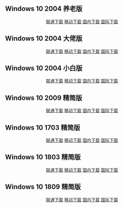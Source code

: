 ## Windows 10 2004 养老版

<p align="center">
    <a class="btn" href="https://download.fuibafuyu.cn/d/123/System/Windows/Lite/Win10-2004-YangLao-210919.iso" title="nya~">联通下载</a>
    <a class="btn" href="https://download.fuibafuyu.cn/d/139/System/Windows/Lite/Win10-2004-YangLao-210919.iso" title="nya~">移动下载</a>
    <a class="btn" href="https://download.fuibafuyu.top/Ali/System/Windows/Lite/Win10-2004-YangLao-210919.iso" title="nya~">国内下载</a>
    <a class="btn" href="https://download.fuibafuyu.top/OD/System/Windows/Lite/Win10-2004-YangLao-210919.iso" title="nya~">国际下载</a>
</p>

## Windows 10 2004 大佬版

<p align="center">
    <a class="btn" href="https://download.fuibafuyu.cn/d/123/System/Windows/Lite/Win10-2004-LAO-ALPHA210120.iso" title="nya~">联通下载</a>
    <a class="btn" href="https://download.fuibafuyu.cn/d/139/System/Windows/Lite/Win10-2004-LAO-ALPHA210120.iso" title="nya~">移动下载</a>
    <a class="btn" href="https://download.fuibafuyu.top/Ali/System/Windows/Lite/Win10-2004-LAO-ALPHA210120.iso" title="nya~">国内下载</a>
    <a class="btn" href="https://download.fuibafuyu.top/OD/System/Windows/Lite/Win10-2004-LAO-ALPHA210120.iso" title="nya~">国际下载</a>
</p>

## Windows 10 2004 小白版

<p align="center">
    <a class="btn" href="https://download.fuibafuyu.cn/d/123/System/Windows/Lite/Win10-2004-BAI-ALPHA210120.iso" title="nya~">联通下载</a>
    <a class="btn" href="https://download.fuibafuyu.cn/d/139/System/Windows/Lite/Win10-2004-BAI-ALPHA210120.iso" title="nya~">移动下载</a>
    <a class="btn" href="https://download.fuibafuyu.top/Ali/System/Windows/Lite/Win10-2004-BAI-ALPHA210120.iso" title="nya~">国内下载</a>
    <a class="btn" href="https://download.fuibafuyu.top/OD/System/Windows/Lite/Win10-2004-BAI-ALPHA210120.iso" title="nya~">国际下载</a>
</p>

## Windows 10 2009 精简版

<p align="center">
    <a class="btn" href="https://download.fuibafuyu.cn/d/123/System/Windows/Lite/Win10-2009-Lite-ALPHA210320.iso" title="nya~">联通下载</a>
    <a class="btn" href="https://download.fuibafuyu.cn/d/139/System/Windows/Lite/Win10-2009-Lite-ALPHA210320.iso" title="nya~">移动下载</a>
    <a class="btn" href="https://download.fuibafuyu.top/Ali/System/Windows/Lite/Win10-2009-Lite-ALPHA210320.iso" title="nya~">国内下载</a>
    <a class="btn" href="https://download.fuibafuyu.top/OD/System/Windows/Lite/Win10-2009-Lite-ALPHA210320.iso" title="nya~">国际下载</a>
</p>

## Windows 10 1703 精简版

<p align="center">
    <a class="btn" href="https://download.fuibafuyu.cn/d/123/System/Windows/Lite/Win10-1703-Lite-ALPHA210206.iso" title="nya~">联通下载</a>
    <a class="btn" href="https://download.fuibafuyu.cn/d/139/System/Windows/Lite/Win10-1703-Lite-ALPHA210206.iso" title="nya~">移动下载</a>
    <a class="btn" href="https://download.fuibafuyu.top/Ali/System/Windows/Lite/Win10-1703-Lite-ALPHA210206.iso" title="nya~">国内下载</a>
    <a class="btn" href="https://download.fuibafuyu.top/OD/System/Windows/Lite/Win10-1703-Lite-ALPHA210206.iso" title="nya~">国际下载</a>
</p>

## Windows 10 1803 精简版

<p align="center">
    <a class="btn" href="https://download.fuibafuyu.cn/d/123/System/Windows/Lite/Win10-1803-Plus-ALPHA210208.iso" title="nya~">联通下载</a>
    <a class="btn" href="https://download.fuibafuyu.cn/d/139/System/Windows/Lite/Win10-1803-Plus-ALPHA210208.iso" title="nya~">移动下载</a>
    <a class="btn" href="https://download.fuibafuyu.top/Ali/System/Windows/Lite/Win10-1803-Plus-ALPHA210208.iso" title="nya~">国内下载</a>
    <a class="btn" href="https://download.fuibafuyu.top/OD/System/Windows/Lite/Win10-1803-Plus-ALPHA210208.iso" title="nya~">国际下载</a>
</p>

## Windows 10 1809 精简版

<p align="center">
    <a class="btn" href="https://download.fuibafuyu.cn/d/123/System/Windows/Lite/Win10-1809-Lite-ALPHA210311.iso" title="nya~">联通下载</a>
    <a class="btn" href="https://download.fuibafuyu.cn/d/139/System/Windows/Lite/Win10-1809-Lite-ALPHA210311.iso" title="nya~">移动下载</a>
    <a class="btn" href="https://download.fuibafuyu.top/Ali/System/Windows/Lite/Win10-1809-Lite-ALPHA210311.iso" title="nya~">国内下载</a>
    <a class="btn" href="https://download.fuibafuyu.top/OD/System/Windows/Lite/Win10-1809-Lite-ALPHA210311.iso" title="nya~">国际下载</a>
</p>